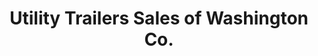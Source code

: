 ---
title: "Utility Trailers Sales of Washington Co."
url: /mount-vernon/utility-trailers-sales-of-washington-co/
shop: trailer
---
